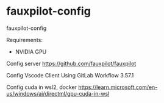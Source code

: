 # fauxpilot-config
fauxpilot-config

Requirements:
- NVIDIA GPU

Config server
https://github.com/fauxpilot/fauxpilot

Config Vscode Client
Using GitLab Workflow 3.57.1

Config cuda in wsl2, docker
https://learn.microsoft.com/en-us/windows/ai/directml/gpu-cuda-in-wsl
